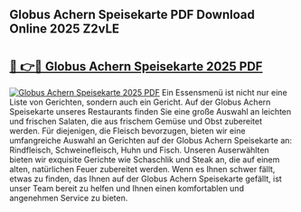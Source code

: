 ## Globus Achern Speisekarte PDF Download Online 2025 Z2vLE

# <h2><a href="http://gc70qqx.nevu.top/?p=Globus+Achern+Speisekarte">🔗 👉🔴 Globus Achern Speisekarte 2025 PDF</a></h2>

[![Globus Achern Speisekarte 2025 PDF](https://i.imgur.com/dBaPXMq.png)](http://gc70qqx.nevu.top/?p=Globus+Achern+Speisekarte)
Ein Essensmenü ist nicht nur eine Liste von Gerichten, sondern auch ein Gericht. Auf der Globus Achern Speisekarte unseres Restaurants finden Sie eine große Auswahl an leichten und frischen Salaten, die aus frischem Gemüse und Obst zubereitet werden. Für diejenigen, die Fleisch bevorzugen, bieten wir eine umfangreiche Auswahl an Gerichten auf der Globus Achern Speisekarte an: Rindfleisch, Schweinefleisch, Huhn und Fisch. Unseren Auserwählten bieten wir exquisite Gerichte wie Schaschlik und Steak an, die auf einem alten, natürlichen Feuer zubereitet werden. Wenn es Ihnen schwer fällt, etwas zu finden, das Ihnen auf der Globus Achern Speisekarte gefällt, ist unser Team bereit zu helfen und Ihnen einen komfortablen und angenehmen Service zu bieten.
